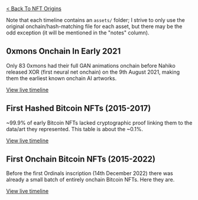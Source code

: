 [< Back To NFT Origins](../)

Note that each timeline contains an `assets/` folder; I strive to only use the original onchain/hash-matching file for each asset, but there may be the odd exception (it will be mentioned in the "notes" column).

## 0xmons Onchain In Early 2021

Only 83 0xmons had their full GAN animations onchain before Nahiko released XOR (first neural net onchain) on the 9th August 2021, making them the earliest known onchain AI artworks.

[View live timeline](https://nftorigins.com/timelines/0xmons-onchain-in-early-2021/)

## First Hashed Bitcoin NFTs (2015-2017)

~99.9% of early Bitcoin NFTs lacked cryptographic proof linking them to the data/art they represented. This table is about the ~0.1%.

[View live timeline](https://nftorigins.com/timelines/first-hashed-bitcoin-nfts/)

## First Onchain Bitcoin NFTs (2015-2022)

Before the first Ordinals inscription (14th December 2022) there was already a small batch of entirely onchain Bitcoin NFTs. Here they are.

[View live timeline](https://nftorigins.com/timelines/first-onchain-bitcoin-nfts/)

